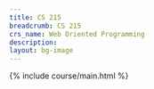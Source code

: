 ```yaml
---
title: CS 215
breadcrumb: CS 215
crs_name: Web Oriented Programming
description:
layout: bg-image
---
```

{% include course/main.html %}
